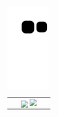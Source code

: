 ###


![snake animation](https://github.com/ayberkderingoz/ayberkderingoz/blob/output/github-contribution-grid-snake2.svg)

<table border="0" align="center">
    <tr border="0">
        <td width="50%" align="center">
            <img align="center"; src="https://github-readme-stats.vercel.app/api?username=ayberkderingoz&theme=onedark&show_icons=true&count_private=true" />
            <img src="https://github-readme-streak-stats.herokuapp.com/?user=ayberkderingoz&theme=dark&hide_border=true" />
        </td>
    </tr>
</table>

